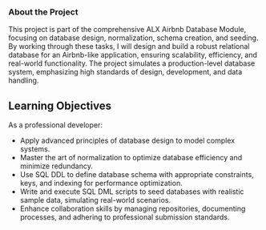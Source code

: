### **About the Project**
This project is part of the comprehensive ALX Airbnb Database Module, focusing on database design, normalization, schema creation, and seeding. By working through these tasks, I will design and build a robust relational database for an Airbnb-like application, ensuring scalability, efficiency, and real-world functionality. The project simulates a production-level database system, emphasizing high standards of design, development, and data handling.

## Learning Objectives
As a professional developer:

- Apply advanced principles of database design to model complex systems.
- Master the art of normalization to optimize database efficiency and minimize redundancy.
- Use SQL DDL to define database schema with appropriate constraints, keys, and indexing for performance optimization.
- Write and execute SQL DML scripts to seed databases with realistic sample data, simulating real-world scenarios.
- Enhance collaboration skills by managing repositories, documenting processes, and adhering to professional submission standards.

